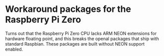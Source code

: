 # Workaround packages for the Raspberry Pi Zero 

Turns out that the Raspberry Pi Zero CPU lacks ARM NEON extensions for hardware floating point, and this breaks the openal packages that ship with standard Raspbian.  These packages are built without NEON support enabled.
